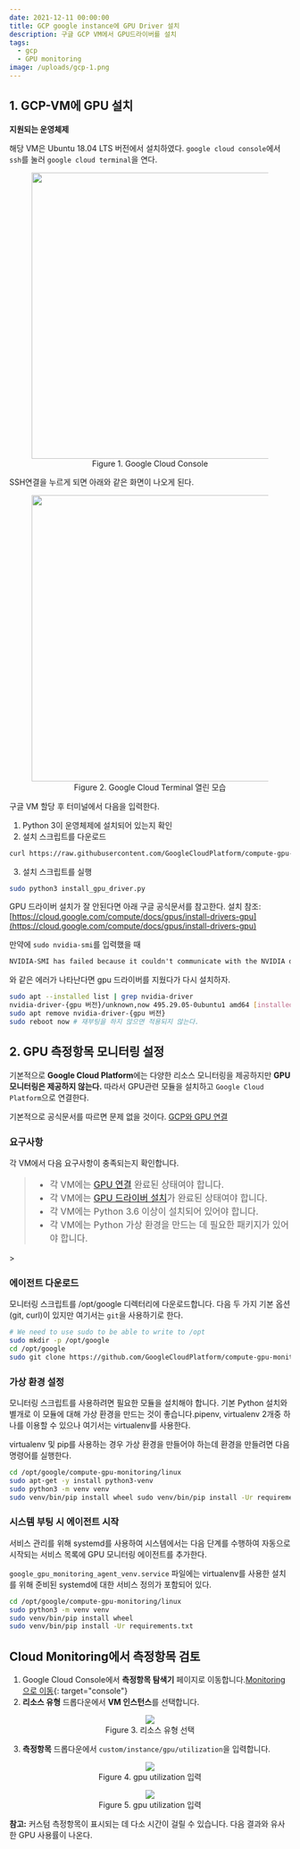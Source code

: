 ```yaml
---
date: 2021-12-11 00:00:00
title: GCP google instance에 GPU Driver 설치
description: 구글 GCP VM에서 GPU드라이버를 설치
tags:
  - gcp
  - GPU monitoring
image: /uploads/gcp-1.png
---
```


## 1. GCP-VM에 GPU 설치

**지원되는 운영체제**

해당 VM은 Ubuntu 18.04 LTS 버전에서 설치하였다. `google cloud console`에서 `ssh`를 눌러 `google cloud terminal`을 연다.

<figure style="text-align:center;"><img width="2940" height="512" src="/uploads/7.png" /><figcaption>Figure 1. Google Cloud Console</figcaption></figure>

SSH연결을 누르게 되면 아래와 같은 화면이 나오게 된다.

<figure style="text-align:center;"><img width="1800" height="512" src="/uploads/6.png" /><figcaption>Figure 2. Google Cloud Terminal 열린 모습</figcaption></figure>

구글 VM 할당 후 터미널에서 다음을 입력한다.

1. Python 3이 운영체제에 설치되어 있는지 확인
2. 설치 스크립트를 다운로드

```bash
curl https://raw.githubusercontent.com/GoogleCloudPlatform/compute-gpu-installation/main/linux/install_gpu_driver.py –output install_gpu_driver.py
```


3. 설치 스크립트를 실행
```bash
sudo python3 install_gpu_driver.py
```

GPU 드라이버 설치가 잘 안된다면 아래 구글 공식문서를 참고한다.
설치 참조: [https://cloud.google.com/compute/docs/gpus/install-drivers-gpu](https://cloud.google.com/compute/docs/gpus/install-drivers-gpu)


만약에 `sudo nvidia-smi`를 입력했을 때
```txt
NVIDIA-SMI has failed because it couldn't communicate with the NVIDIA driver. Make sure that the latest NVIDIA driver is installed and running.
```
와 같은 에러가 나타난다면 gpu 드라이버를 지웠다가 다시 설치하자.

```bash
sudo apt --installed list | grep nvidia-driver
nvidia-driver-{gpu 버전}/unknown,now 495.29.05-0ubuntu1 amd64 [installed,automatic]
sudo apt remove nvidia-driver-{gpu 버전}
sudo reboot now # 재부팅을 하지 않으면 적용되지 않는다.
```

## 2. GPU 측정항목 모니터링 설정

기본적으로 **Google Cloud Platform**에는 다양한 리소스 모니터링을 제공하지만 **GPU 모니터링은 제공하지 않는다.** 따라서 GPU관련 모듈을 설치하고 `Google Cloud Platform`으로 연결한다.

기본적으로 공식문서를 따르면 문제 없을 것이다.
[GCP와 GPU 연결](https://cloud.google.com/compute/docs/gpus/monitor-gpus)

### 요구사항

각 VM에서 다음 요구사항이 충족되는지 확인합니다.


<blockquote style="font-size:1rem;">
  <p>
  
  * 각 VM에는&nbsp;[GPU 연결](https://cloud.google.com/compute/docs/gpus/create-vm-with-gpus)
완료된 상태여야 합니다.
* 각 VM에는&nbsp;[GPU 드라이버 설치](https://cloud.google.com/compute/docs/gpus/nstall-drivers-gpu#install-gpu-driver)가 완료된 상태여야 합니다.
* 각 VM에는 Python 3.6 이상이 설치되어 있어야 합니다.
* 각 VM에는 Python 가상 환경을 만드는 데 필요한 패키지가 있어야 합니다.
  </p>
</blockquote>
<!-- <blockquote style="font-size:1rem;"> -->
>
<!-- <blockqutoe/> -->



### 에이전트 다운로드

모니터링 스크립트를 /opt/google 디렉터리에 다운로드합니다. 다음 두 가지 기본 옵션(git, curl)이 있지만 여기서는 `git`을 사용하기로 한다.

```bash
# We need to use sudo to be able to write to /opt 
sudo mkdir -p /opt/google 
cd /opt/google 
sudo git clone https://github.com/GoogleCloudPlatform/compute-gpu-monitoring.git
```


### 가상 환경 설정

모니터링 스크립트를 사용하려면 필요한 모듈을 설치해야 합니다. 기본 Python 설치와 별개로 이 모듈에 대해 가상 환경을 만드는 것이 좋습니다.pipenv, virtualenv 2개중 하나를 이용할 수 있으나 여기서는 virtualenv를 사용한다.

virtualenv 및 pip를 사용하는 경우 가상 환경을 만들어야 하는데 환경을 만들려면 다음 명령어를 실행한다.

```bash
cd /opt/google/compute-gpu-monitoring/linux
sudo apt-get -y install python3-venv
sudo python3 -m venv venv
sudo venv/bin/pip install wheel sudo venv/bin/pip install -Ur requirements.txt
```

### 시스템 부팅 시 에이전트 시작

서비스 관리를 위해 systemd를 사용하여 시스템에서는 다음 단계를 수행하여 자동으로 시작되는 서비스 목록에 GPU 모니터링 에이전트를 추가한다.

`google_gpu_monitoring_agent_venv.service` 파일에는 virtualenv를 사용한 설치를 위해 준비된 systemd에 대한 서비스 정의가 포함되어 있다.

```bash
cd /opt/google/compute-gpu-monitoring/linux
sudo python3 -m venv venv
sudo venv/bin/pip install wheel
sudo venv/bin/pip install -Ur requirements.txt
```

## Cloud Monitoring에서 측정항목 검토

1. Google Cloud Console에서&nbsp;**측정항목 탐색기**&nbsp;페이지로 이동합니다.[Monitoring으로 이동](https://console.cloud.google.com/monitoring/metrics-explorer){: target="console"}
2. **리소스 유형**&nbsp;드롭다운에서&nbsp;**VM 인스턴스**를 선택합니다.

<figure style="text-align:center;"><img src="/uploads/3.png" /><figcaption>Figure 3. 리소스 유형 선택</figcaption></figure>

3. **측정항목**&nbsp;드롭다운에서 `custom/instance/gpu/utilization`을 입력합니다.
   
<figure style="text-align:center;"><img src="/uploads/4.png" /><figcaption>Figure 4. gpu utilization 입력</figcaption></figure>

<figure style="text-align:center;"><img src="/uploads/5.png" /><figcaption>Figure 5. gpu utilization 입력</figcaption></figure>





   **참고:**&nbsp;커스텀 측정항목이 표시되는 데 다소 시간이 걸릴 수 있습니다. 다음 결과와 유사한 GPU 사용률이 나온다.

